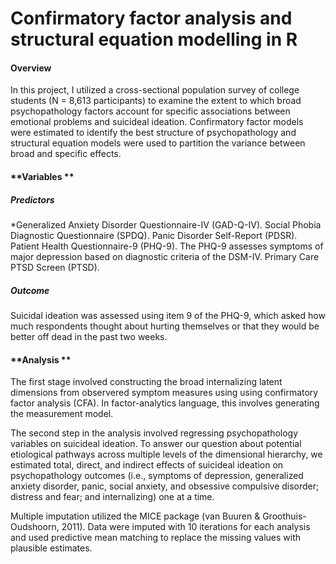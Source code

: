 # Confirmatory factor analysis and structural equation modelling in R
#### **Overview**
In this project, I utilized a cross-sectional population survey of college students (N = 8,613 participants) to examine the extent to which broad psychopathology factors account for specific associations between emotional problems and suicideal ideation. Confirmatory factor models were estimated to identify the best structure of psychopathology and structural equation models were used to partition the variance between broad and specific effects.

#### **Variables **
##### Predictors 
*Generalized Anxiety Disorder Questionnaire-IV (GAD-Q-IV).
Social Phobia Diagnostic Questionnaire (SPDQ). 
Panic Disorder Self-Report (PDSR). 
Patient Health Questionnaire-9 (PHQ-9). The PHQ-9 assesses symptoms of major depression based on diagnostic criteria of the DSM-IV. 
Primary Care PTSD Screen (PTSD).
##### Outcome
Suicidal ideation was assessed using item 9 of the PHQ-9, which asked how much respondents thought about hurting themselves or that they would be better off dead in the past two weeks. 



#### **Analysis **
The first stage involved constructing the broad internalizing latent dimensions from observered symptom measures using using confirmatory factor analysis (CFA). In factor-analytics language, this involves generating the measurement model.

The second step in the analysis involved regressing psychopathology variables on suicideal ideation. To answer our question about potential etiological pathways across multiple levels of the dimensional hierarchy, we estimated total, direct, and indirect effects of suicideal ideation on psychopathology outcomes (i.e., symptoms of depression, generalized anxiety disorder, panic, social anxiety, and obsessive compulsive disorder; distress and fear; and internalizing) one at a time.

Multiple imputation utilized the MICE package (van Buuren & Groothuis-Oudshoorn, 2011). Data were imputed with 10 iterations for each analysis and used predictive mean matching to replace the missing values with plausible estimates.

